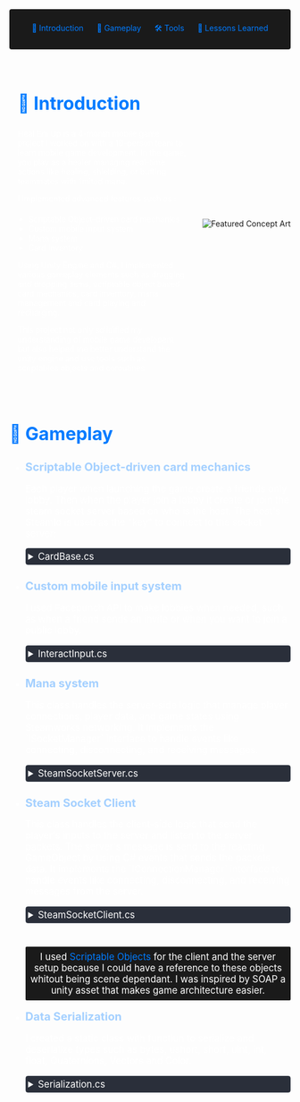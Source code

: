 <!-- Summary Section with Navigation -->

<div style="background:rgb(26, 26, 26); padding: 1.5rem; margin-bottom: 2rem; border-radius: 4px; text-align: center;">
<a href="#introduction" style="color: #007bff; text-decoration: none; margin: 0 10px;">🌟 Introduction </a>
<a href="#game" style="color: #007bff; text-decoration: none; margin: 0 10px;">👾 Gameplay </a>
<a href="#game" style="color: #007bff; text-decoration: none; margin: 0 10px;">🛠️ Tools </a>
<a href="#lesson" style="color: #007bff; text-decoration: none; margin: 0 10px;">📌 Lessons Learned </a>

</div>

<!-- Main Content with Anchor -->
<div id="introduction" style="display: flex; align-items: center; margin: 2rem 0;">
    <div style="flex: 1; padding: 0 15px; color: #fff;">
        <h2 style="font-size: 2rem; color: #007bff;">🌟 Introduction</h2>
        <p>
            Heal Em Up is a 4-month mobile game project I worked on with a 10-person team to learn mobile game development. In the game, you play as a healer managing real-time actions like healing, shielding, or buffing teammates with limited mana.
        </p>
        <p style="margin-bottom: 1.2rem;">
            I implemented advanced features such as :
            <ul style="margin-top: 0.5rem; padding-left: 1.2rem;">
            <li>Scriptable Object-driven card mechanics</li>
            <li>Custom mobile input system</li>
            <li>Mana system</li>
            <li>Card inventory</li>
        </ul>
        </p>
        <p>
            Using Unity Engine and C#, I implemented various gameplay elements such as dragging and dropping items, scriptable object based card mechanics, card inventory, mana management and card playing and recharging.
        </p>
        <p>
            This project not only solidified my understanding of mobile game developent but also helped me better understand the unity engine and use tools such as scriptables objects and coroutines.
        </p>
    </div>
    <img src="https://i.imgur.com/IKdsLS3.png" 
         alt="Featured Concept Art" 
         style="margin-left: 12px;">
</div>

<div id="game" style="display: flex; align-items: center; margin: 2rem 0;">
    <div style="flex: 1; color: #fff;">
        <h2 style="font-size: 2rem; color: #007bff;">👾 Gameplay </h2>
        <ul style="font-size: 120%;">
        <li style= "padding-bottom: 15px">
                <span style="color:rgb(164, 208, 255); font-weight: bold;  font-size: 120%">Scriptable Object-driven card mechanics</span>
                <p>
                    Each player when launching the game create a friends only lobby. Then when the player join a lobby it create or join the steam socket server based on who is the host. The host's SteamId is used as the "key" to connect to the socket server;
                </p>
                    <details style="margin: 10px 0; border: 1px solid #3d4450; border-radius: 4px;">
        <summary style="cursor: pointer; padding: 4px; background-color: #2a2f3a; color: #fff;">
            CardBase.cs
        </summary>
        <div style="background-color: #1a1a1a; border-radius: 0 0 4px 4px;">
<div>

    public enum CardBehaviour
    {
        heal,
        massHeal,
        regeneration,
        resurection,
        panacea,
        spiritShield,
        resonanceShield,
        blessingOfStrength,
        manaProfusion,
        initiative
    }


    [CreateAssetMenu(fileName = "CardBase", menuName = "ScriptableObjects/CardBase")]
    public class CardBase : ScriptableObject
    {
        [Header("If your not a GP don't touch!")]
        public ManaObject manaObject;
        public InputHandlerObject input;
        public AllReferences refs;

        [Space(30)]

        public bool isUnlocked;
        public int dataIndex;
        public CardBehaviour cardBehaviour;
        public string cardName;
        [TextArea]
        public string description;
        public Sprite cardSprite;
        public Sprite cardSpriteGrey;
        public int manaCost;

        bool doHeal
        {
            get
            {
                return cardBehaviour == CardBehaviour.heal || cardBehaviour == CardBehaviour.regeneration  || cardBehaviour == CardBehaviour.massHeal || cardBehaviour == CardBehaviour.panacea;
            }
        }

        bool isTurnDependant
        {
            get
            {
                return cardBehaviour == CardBehaviour.regeneration || cardBehaviour == CardBehaviour.resonanceShield || cardBehaviour == CardBehaviour.blessingOfStrength;
            }
        }

        [ShowIf("doHeal")]
        public int healthHealed;

        [ShowIf("isTurnDependant")]
        public int turnActive;

        [ShowIf("cardBehaviour", CardBehaviour.resurection)]
        public float healthPercentage;

        [ShowIf("cardBehaviour", CardBehaviour.spiritShield)]
        public int shieldBreakAfter;

        [ShowIf("cardBehaviour", CardBehaviour.blessingOfStrength)]
        public int damageAdded;

        public bool ApplyEffectOfTheCard(Character partyMember)
        {

            Status s = partyMember.GetStatus(Status.StatusEnum.Disapeared);
            switch (cardBehaviour)
            {
                
                case CardBehaviour.heal:
                    if ((partyMember.GetCurrentHealth() == partyMember.GetMaxHealth()) || partyMember.IsDead() || s != null)
                    {
                        return false;
                    }
                    partyMember.GetComponent<IHealable>().Heal(healthHealed);
                    partyMember.GetComponent<ICharacter>().GetParticulHandeler().ActiveEffect(ParticulesHandeler.CardEffect.Heal);
                    break;
                case CardBehaviour.resurection:
                    if(!partyMember.IsDead() || s !=null)
                    {
                        return false;
                    }
                    partyMember.Revive(healthPercentage);
                    partyMember.GetComponent<ICharacter>().GetParticulHandeler().ActiveEffect(ParticulesHandeler.CardEffect.Ressurect);
                    break;

                case CardBehaviour.manaProfusion:
                    manaObject.manaRestauration = true;
                    manaObject.manaRestaurationTurn = refs.fightManager.CurrentTurn;
                    break;

                case CardBehaviour.massHeal:
                    int i = 0;
                    foreach (var item in refs.fightManager.PartyMembers)
                    {
                        if (item.GetCurrentHealth() < item.GetMaxHealth() && !item.IsDead() && s == null)
                        {
                            item.GetComponent<IHealable>().Heal(healthHealed);
                            item.GetParticulHandeler().ActiveEffect(ParticulesHandeler.CardEffect.Heal);
                        }
                        else
                        {
                            i++;
                        }
                    }
                    if (i == refs.fightManager.PartyMembers.Length)
                    {
                        return false;
                    }
                    break;
                case CardBehaviour.panacea:
                    if (partyMember.GetCurrentHealth() < partyMember.GetMaxHealth() && !partyMember.IsDead() && s ==null)
                    {
                        partyMember.GetComponent<IHealable>().Heal(healthHealed);
                        partyMember.GetComponent<ICharacter>().GetParticulHandeler().ActiveEffect(ParticulesHandeler.CardEffect.Panacea);
                        foreach (var item in partyMember.Status.ToList())
                        {
                            partyMember.TryRemoveStatus(item.status);
                        }
                    }
                    else
                    {
                        return false;
                    }
                    break;

                case CardBehaviour.spiritShield:
                    if (partyMember.IsDead() || s != null)
                    {
                        return false;
                    }
                    partyMember.AddStatus(new Status(Status.StatusEnum.Shielded, 1));
                    partyMember.GetComponent<ICharacter>().GetParticulHandeler().ActiveShield(Status.StatusEnum.Shielded);
                    break;

                case CardBehaviour.regeneration:
                    if (partyMember.IsDead() || s != null)
                    {
                        return false;
                    }
                    partyMember.AddStatus(new Status(Status.StatusEnum.Regenerating,turnActive,healthHealed));
                    break;

                case CardBehaviour.resonanceShield:
                    if (partyMember.IsDead() || s != null)
                    {
                        return false;
                    }
                    partyMember.AddStatus(new Status(Status.StatusEnum.ShieldedWithReflect, turnActive));
                    partyMember.GetComponent<ICharacter>().GetParticulHandeler().ActiveShield(Status.StatusEnum.ShieldedWithReflect);
                    break;

                case CardBehaviour.initiative:
                    if (partyMember.IsDead() || s != null)
                    {
                        return false;
                    }
                    partyMember.AddStatus(new Status(Status.StatusEnum.Initiative, 1));
                    refs.fightManager.OrderCharacters();
                    break;

                case CardBehaviour.blessingOfStrength:
                    if (partyMember.IsDead() || s != null)
                    {
                        return false;
                    }
                    partyMember.AddStatus(new Status(Status.StatusEnum.Strengthened, turnActive, damageAdded));
                    partyMember.GetParticulHandeler().ActiveEffect(Status.StatusEnum.Strengthened);
                    break;
            }

                Debug.Log($"{manaObject.manaRestauration} && {manaObject.manaRestaurationTurn} && {refs.fightManager.CurrentTurn}");
            manaObject.ReduceMana(manaCost);
            if (manaObject.manaRestauration && manaObject.manaRestaurationTurn < refs.fightManager.CurrentTurn)
            {
                manaObject.AddMana(manaCost);
                manaObject.manaRestauration = false;
            }
            return true;
        }

        [Button("TestSave")]
        public void Save()
        {
            GameData gameData;
            gameData = SaveSystem.Load();
            gameData.spellUnlocked[dataIndex] = isUnlocked;
            SaveSystem.save(gameData);
        }

        [Button("TestLoad")]
        public void Load()
        {
            GameData gameData;
            gameData = SaveSystem.Load();
            isUnlocked = gameData.spellUnlocked[dataIndex];
        }
    }


</div>
                </details>
            </li>
            <li style= "padding-bottom: 15px">
                <span style="color:rgb(164, 208, 255); font-weight: bold;  font-size: 120%">Custom mobile input system</span>
                <p>
                    I used Facepunch API to make lobbies when needed, such as when a friend sends an invite or when you want to join a public lobby.
                </p>
                    <details style="margin: 10px 0; border: 1px solid #3d4450; border-radius: 4px;">
        <summary style="cursor: pointer; padding: 4px; background-color: #2a2f3a; color: #fff;">
            InteractInput.cs
        </summary>
        <div style="background-color: #1a1a1a; border-radius: 0 0 4px 4px;">
<div>

    interface IInteractable
    {
        public void Interact();
        public void Cancel();

        public void InteractTween();
        public void DropTween();
        
    }

    interface IToolTip
    {
        public void ShowToolTip(ToolTip tooltip);
    }

    public class InteractInput : MonoBehaviour
    {
        [SerializeField] InputHandlerObject _inputs;
        [SerializeField] AllReferences refs;
        [SerializeField] float secondsForToolTip = 1f;
        [SerializeField] float value = 0.7f;
        [SerializeField] ToolTip toolTipCanva;
        Coroutine _dragCoroutine = null;
        Coroutine _toolTipCoroutine = null;
        GameObject _getObject;
        bool wasTooltip = false;

        private void Start()
        {
            _inputs.pressedEvent += Interact;
            _inputs.unPressedEvent += Drop;
            refs.fightManager.OnTurnEnd += CanceledDrop;
            _inputs.cancel += CanceledDrop;
        }

        private void OnDestroy()
        {
            _inputs.pressedEvent -= Interact;
            _inputs.unPressedEvent -= Drop;
            refs.fightManager.OnTurnEnd -= CanceledDrop;
            _inputs.cancel -= CanceledDrop;

        }
        void Interact()
        {
            
            if(Input.touchCount > 0)
            {
                Collider2D col = Physics2D.OverlapCircle(Camera.main.ScreenToWorldPoint(Input.touches[0].position), 0.2f);
                if (col != null)
                {
                    _getObject = col.gameObject;
                    if (_getObject.CompareTag("Grabbable"))//Drag if Grabbable
                    {
                        _getObject.GetComponent<IInteractable>().InteractTween();
                        _dragCoroutine = StartCoroutine(Drag());
                    }
                    else if(_getObject.CompareTag("ToolTip"))
                    {
                        _toolTipCoroutine = StartCoroutine(WaitForTooltip());
                    }
                }
            }
        }

        void Drop()
        {
            
            if (_getObject != null) // Check if we got object to interact with
            {
                if (!wasTooltip)
                {
                    if (_getObject.GetComponent<IInteractable>() != null)
                    {
                        //_getObject.transform.DOScale(_getObject.transform.localScale / 1.15f, 0.2f);
                        _getObject.GetComponent<IInteractable>().DropTween();
                        _getObject.GetComponent<IInteractable>().Interact();//Interact with object
                    }
                }
                
                if (_dragCoroutine != null)
                {
                    StopCoroutine(_dragCoroutine);
                    _dragCoroutine = null;
                }

                _getObject = null;
            }

            if (_toolTipCoroutine != null)
            {
                StopCoroutine(_toolTipCoroutine);
                _toolTipCoroutine = null;
            }

            if(wasTooltip)
            {
                wasTooltip = false;
                toolTipCanva.gameObject.SetActive(false);
            }
        }

        IEnumerator Drag()
        {
            float time = Time.time;
            float waitTime = time + secondsForToolTip;
            bool stopToolTip = false;
            while (true)
            {
                if(Input.touches.Length > 0 && _getObject != null)
                {
                    if(!stopToolTip)
                    {
                        if (((Vector2)(Camera.main.ScreenToWorldPoint(Input.touches[0].position) - _getObject.transform.position)).magnitude <= value)
                        {
                            if (time < waitTime)
                            {
                                time += Time.deltaTime;
                            }
                            else
                            {
                                stopToolTip = true;
                                ToolTip();
                                CanceledDrop();
                            }
                        }
                        else
                        {
                            stopToolTip = true;
                        }
                    }
                    else
                    {
                        _getObject.transform.position = Camera.main.ScreenToWorldPoint(Input.touches[0].position) + Vector3.forward * 10f;
                    }

                }
                else
                {
                    //CanceledDrop();
                }
                yield return null;
            }
        }

        void CanceledDrop()
        {
            if(_dragCoroutine != null)
            {
                if (_getObject != null) // Check if we got object to interact with
                {
                    _getObject.GetComponent<IInteractable>().DropTween();
                    if (_getObject.GetComponent<IInteractable>() != null)
                    {
                        _getObject.GetComponent<IInteractable>().Cancel();//Interact with object
                    }
                    _getObject = null;
                }
                StopCoroutine(_dragCoroutine);
                _dragCoroutine = null;
            }
        }

        void ToolTip()
        {
            wasTooltip = true;
            toolTipCanva.gameObject.SetActive(true);
            if(_getObject != null && _getObject.GetComponent<IToolTip>() != null)
            {
                _getObject.GetComponent<IToolTip>().ShowToolTip(toolTipCanva);
            }
        }

        IEnumerator WaitForTooltip()
        {
            wasTooltip = true;
            yield return new WaitForSeconds(secondsForToolTip);
            toolTipCanva.gameObject.SetActive(true);
            if (_getObject != null && _getObject.GetComponent<IToolTip>() != null)
            {
                _getObject.GetComponent<IToolTip>().ShowToolTip(toolTipCanva);
            }
        }
    }


</div>
                </details>
            </li>
            <li style= "padding-bottom: 15px">
    <span style="color:rgb(164, 208, 255); font-weight: bold;  font-size: 120%">Mana system</span>
    <p>
        This class handles the server-side logic that manage player connections, player data, and game states using Steamworks networking. It implements the `ISocketManager` interface to handle events like connecting, disconnecting, and receiving messages.
    </p>
    <details style="margin: 10px 0; border: 1px solid #3d4450; border-radius: 4px;">
        <summary style="cursor: pointer; padding: 4px; background-color: #2a2f3a; color: #fff;">
            SteamSocketServer.cs
        </summary>
        <div style="background-color: #1a1a1a; border-radius: 0 0 4px 4px;">
<div>

    [CreateAssetMenu(fileName = "SteamSocketServer", menuName = "ScriptableObjects/SteamSocketServer", order = 1)]
    public class SteamSocketServer : ScriptableObject, ISocketManager
    {
        [SerializeField] float waitBeforeStart = 3f;
        static int globalPlayerCount = 0;
        Awaitable waitBegin = null;

        static Dictionary&lt;Connection, PlayerData&gt; players = new();

        public void ResetPlayers()
        {
            players.Clear();
        }

        public void OnConnecting(Connection connection, ConnectionInfo info)
        {
            connection.Accept();
            "Client Try To Connect".Log();
        }

        public void OnConnected(Connection connection, ConnectionInfo info)
        {
            "Client is Connected".Log();

            PlayerData playerData = new PlayerData();
            playerData.connection = connection;
            playerData.steamId = info.Identity.SteamId;
            playerData.playerNum = globalPlayerCount;
            players.Add(connection, playerData);
            globalPlayerCount++;

            if (players.Count != SteamManager.instance.maxPlayer) return;

            globalPlayerCount = 0;
            bigGrid = new();
            bigGrid.Clear();
            for (int i = 0; i < 9; i++)
            {
                bigGrid.Add(new SmallGrid());
            }
            waitForAllType = true;

            foreach (var player in players.Keys)
            {
                PacketBuilder.SendPacket(new LoadScene(2), player, SendType.Reliable);
            }
        }

        public void OnDisconnected(Connection connection, ConnectionInfo info)
        {
            connection.Close();
            "Client Disconnected".Log();
        }

        public void OnMessage(Connection connection, NetIdentity identity, IntPtr data, int size, long messageNum, long recvTime, int channel)
        {
            "Server Receive Packet".Log();
            byte[] byteArray = new byte[size];
            Marshal.Copy(data, byteArray, 0, size);
            int offset = 0;
            Opcode opcode = (Opcode)Serialization.DeserializeU16(byteArray, ref offset);
            switch (opcode)
            {
                case Opcode.Message:
                    {
                        MessagePacket packet = MessagePacket.Deserialize<MessagePacket>(byteArray, ref offset);
                        packet.messsage.Log();
                        break;
                    }
                case Opcode.Ready:
                    {
                        if (players.TryGetValue(connection, out PlayerData player))
                        {
                            player.isReady = true;
                            foreach (var playerConnection in players.Keys)
                            {
                                PacketBuilder.SendPacket(new Ready(player.playerNum), playerConnection, SendType.Reliable);
                            }
                        }
                        CheckToStart();
                        break;
                    }
                case Opcode.CancelReady:
                    {
                        if (players.TryGetValue(connection, out PlayerData player))
                        {
                            player.isReady = false;
                            foreach (var playerConnection in players.Keys)
                            {
                                PacketBuilder.SendPacket(new CancelReady(player.playerNum), playerConnection, SendType.Reliable);
                            }
                            CheckToStart();
                        }
                        break;
                    }
                case Opcode.Play:
                    {
                        if (players.TryGetValue(connection, out PlayerData player))
                        {
                            PlayClient playTurnPacket = PlayClient.Deserialize&lt;PlayClient&gt;(byteArray, ref offset);
                            HandleTurnPakcet(player, playTurnPacket.pos, playTurnPacket.bigPos);
                        }
                        break;
                    }
            }
        }
    }
</div>
        </div>
    </details>
</li>
<li style= "padding-bottom: 15px">
    <span style="color:rgb(164, 208, 255); font-weight: bold;  font-size: 120%">Steam Socket Client</span>
    <p>
        This class handles the client-side logic that send the player's inputs to the server and listen to the server packets. The server's message is send to the reacting GameObject by using C# events that sends the packets data. It implements the `IConnectionManager` interface to handle events like connecting, disconnecting, and receiving messages from the server.
    </p>
    <details style="margin: 10px 0; border: 1px solid #3d4450; border-radius: 4px;">
        <summary style="cursor: pointer; padding: 4px; background-color: #2a2f3a; color: #fff;">
            SteamSocketClient.cs
        </summary>
        <div style="background-color: #1a1a1a; border-radius: 0 0 4px 4px;">
<div>

    [CreateAssetMenu(fileName = "SteamSocketClient", menuName = "ScriptableObjects/SteamSocketClient", order = 1)]
    public class SteamSocketClient : ScriptableObject, IConnectionManager
    {
        public int firstTurn = -1;
        public int playerNum = 0;

        public event Action<int, int, int> playTurn;
        public event Action activateAll;
        public event Action<int> activateSpecified;
        public event Action<int, int> smallWin;
        public event Action<int, float,float> timeUpdate;

        public void OnConnected(ConnectionInfo info)
        {

        }

        public void OnConnecting(ConnectionInfo info)
        {

        }

        public void OnDisconnected(ConnectionInfo info)
        {

        }

        public void OnMessage(IntPtr data, int size, long messageNum, long recvTime, int channel)
        {
            byte[] byteArray = new byte[size];
            Marshal.Copy(data, byteArray, 0, size);
            int offset = 0;
            Opcode opcode = (Opcode)Serialization.DeserializeU16(byteArray, ref offset);
            switch (opcode)
            {
                case Opcode.Message:
                    MessagePacket messagePacket = MessagePacket.Deserialize<MessagePacket>(byteArray, ref offset);
                    messagePacket.messsage.Log();
                    break;
                case Opcode.LoadScene:
                    LoadScene loadScenepacket = LoadScene.Deserialize<LoadScene>(byteArray, ref offset);
                    SceneManager.LoadScene(loadScenepacket.scene);
                    break;
                case Opcode.Ready:
                    Ready readypacket = Ready.Deserialize<Ready>(byteArray, ref offset);
                    SteamManager.instance.Ready(readypacket.playerNum);
                    break;
                case Opcode.CancelReady:
                    CancelReady cancelReadypacket = CancelReady.Deserialize<CancelReady>(byteArray, ref offset);
                    SteamManager.instance.CancelReady(cancelReadypacket.playerNum);
                    break;
                case Opcode.InitGame:
                    InitGame initGame = InitGame.Deserialize<InitGame>(byteArray, ref offset);
                    firstTurn = initGame.firstTurn;
                    playerNum = initGame.playerNum;
                    SceneManager.LoadScene(1);
                    break;
                case Opcode.PlayTurn:
                    PlayTurn playTurnPacket = PlayTurn.Deserialize<PlayTurn>(byteArray, ref offset);
                    playTurn?.Invoke(playTurnPacket.playerNum, playTurnPacket.posBig, playTurnPacket.posSmall);
                    timeUpdate?.Invoke(playTurnPacket.playerNum,playTurnPacket.time0,playTurnPacket.time1);
                    break;
                case Opcode.ActivateAll:
                    activateAll?.Invoke();
                    break;
                case Opcode.ActivateSpe:
                    ActivateSpecified activateSpecifiedPacket = ActivateSpecified.Deserialize<ActivateSpecified>(byteArray, ref offset);
                    activateSpecified?.Invoke(activateSpecifiedPacket.pos);
                    break;
                case Opcode.SmallWin:
                    SmallWin smallWinPacket = SmallWin.Deserialize<SmallWin>(byteArray, ref offset);
                    smallWin?.Invoke(smallWinPacket.bigPos, smallWinPacket.playerNum);
                    break;


            }
        }
    }
</div>
        </div>
    </details>
</li>

<p style="background:rgb(26, 26, 26); padding: 0.5rem; margin-bottom: 1rem; border-radius: 2px; text-align: center;" >
        I used <span style="color: #007bff"> Scriptable Objects</span> for the client and the server setup because I could have a reference to these objects whitout being scene dependant. I was inspired by SOAP a unity asset that makes game architecture easier.
    </p>
            <li style= "padding-bottom: 15px">
                <span style="color:rgb(164, 208, 255); font-weight: bold; font-size: 120%">Data Serialization</span>
                <p>
                    I created a static class with functiun to serialize and deserialize types such as bytes, ushort, short, uint, int, float, Quaternions, Vectors and Color.
                </p>
                    <details style="margin: 10px 0; border: 1px solid #3d4450; border-radius: 4px;">
        <summary style="cursor: pointer; padding: 4px; background-color: #2a2f3a; color: #fff;">
            Serialization.cs
        </summary>
        <div style="background-color: #1a1a1a; border-radius: 0 0 4px 4px;">
<div>

    public static class Serialization
    {
        public static void SerializeColor(List<byte> byteArray, Color value)
        {
            SerializeU8(byteArray, (byte)(value.r));
            SerializeU8(byteArray, (byte)(value.g));
            SerializeU8(byteArray, (byte)(value.b));
            SerializeU8(byteArray, (byte)(value.a));
        }

        public static Color DeserializeColor(byte[] byteArray, ref int offset)
        {
            byte r = DeserializeU8(byteArray, ref offset);
            byte g = DeserializeU8(byteArray, ref offset);
            byte b = DeserializeU8(byteArray, ref offset);
            byte a = DeserializeU8(byteArray, ref offset);

            return new Color(r, g, b, a);
        }

        public static void SerializeVector3(List<byte> byteArray, Vector3 value)
        {
            SerializeF32(byteArray, value.x);
            SerializeF32(byteArray, value.y);
            SerializeF32(byteArray, value.z);
        }

        public static Vector3 DeserializeVector3(byte[] byteArray, ref int offset)
        {
            Vector3 result;
            result.x = DeserializeF32(byteArray, ref offset);
            result.y = DeserializeF32(byteArray, ref offset);
            result.z = DeserializeF32(byteArray, ref offset);
            return result;
        }

        public static void SerializeVector2(List<byte> byteArray, Vector2 value)
        {
            SerializeF32(byteArray, value.x);
            SerializeF32(byteArray, value.y);
        }

        public static Vector2 DeserializeVector2(byte[] byteArray, ref int offset)
        {
            Vector2 result;
            result.x = DeserializeF32(byteArray, ref offset);
            result.y = DeserializeF32(byteArray, ref offset);
            return result;
        }

        public static void SerializeQuaternion(List<byte> byteArray, Quaternion value)
        {
            SerializeF32(byteArray, value.x);
            SerializeF32(byteArray, value.y);
            SerializeF32(byteArray, value.z);
            SerializeF32(byteArray, value.w);
        }

        public static Quaternion DeserializeQuaternion(byte[] byteArray, ref int offset)
        {
            Quaternion result;
            result.x = DeserializeF32(byteArray, ref offset);
            result.y = DeserializeF32(byteArray, ref offset);
            result.z = DeserializeF32(byteArray, ref offset);
            result.w = DeserializeF32(byteArray, ref offset);
            return result;
        }

        public static void SerializeF32(List<byte> byteArray, float value)
        {
            int intRepresentation = BitConverter.ToInt32(BitConverter.GetBytes(value), 0);
            SerializeI32(byteArray, intRepresentation);
        }

        public static float DeserializeF32(byte[] byteArray, ref int offset)
        {
            int intRepresentation = DeserializeI32(byteArray, ref offset);
            return BitConverter.ToSingle(BitConverter.GetBytes(intRepresentation), 0);
        }

        public static void SerializeI8(List<byte> byteArray, sbyte value)
        {
            SerializeU8(byteArray, (byte)value);
        }

        public static sbyte DeserializeI8(byte[] byteArray, ref int offset)
        {
            return (sbyte)DeserializeU8(byteArray, ref offset);
        }

        public static void SerializeI16(List<byte> byteArray, short value)
        {
            SerializeU16(byteArray, (ushort)value);
        }

        public static short DeserializeI16(byte[] byteArray, ref int offset)
        {
            short value = BitConverter.ToInt16(byteArray, offset);
            offset += sizeof(short);
            return IPAddress.NetworkToHostOrder(value);
        }

        public static void SerializeI32(List<byte> byteArray, int value)
        {
            SerializeU32(byteArray, (uint)value);
        }

        public static int DeserializeI32(byte[] byteArray, ref int offset)
        {
            int value = BitConverter.ToInt32(byteArray, offset);
            offset += sizeof(int);
            return IPAddress.NetworkToHostOrder(value);
        }

        public static void SerializeU8(List<byte> byteArray, byte value)
        {
            byteArray.Add(value);
        }

        public static byte DeserializeU8(byte[] byteArray, ref int offset)
        {
            byte value = byteArray[offset];
            offset += sizeof(byte);
            return value;
        }

        public static void SerializeU16(List<byte> byteArray, ushort value)
        {
            value = (ushort)IPAddress.HostToNetworkOrder((short)value);
            byteArray.AddRange(BitConverter.GetBytes(value));
        }

        public static ushort DeserializeU16(byte[] byteArray, ref int offset)
        {
            ushort value = BitConverter.ToUInt16(byteArray, offset);
            offset += sizeof(ushort);
            return (ushort)IPAddress.NetworkToHostOrder((short)value);
        }

        public static void SerializeU32(List<byte> byteArray, uint value)
        {
            value = (uint)IPAddress.HostToNetworkOrder((int)value);
            byteArray.AddRange(BitConverter.GetBytes(value));
        }

        public static uint DeserializeU32(byte[] byteArray, ref int offset)
        {
            uint value = BitConverter.ToUInt32(byteArray, offset);
            offset += sizeof(uint);
            return (uint)IPAddress.NetworkToHostOrder((int)value);
        }

        public static void SerializeString(List<byte> byteArray, string value)
        {
            SerializeU32(byteArray, (uint)value.Length);
            byteArray.AddRange(Encoding.UTF8.GetBytes(value));
        }

        public static string DeserializeString(byte[] byteArray, ref int offset)
        {
            uint length = DeserializeU32(byteArray, ref offset);
            string value = Encoding.UTF8.GetString(byteArray, offset, (int)length);
            offset += (int)length;
            return value;
        }
    }

</div>
                </details>
            </li>
        </ul>
    </div>
</div>